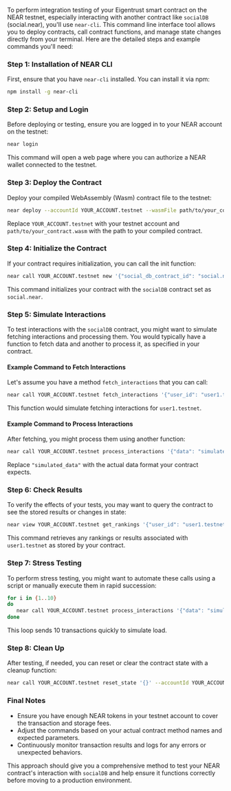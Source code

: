 To perform integration testing of your Eigentrust smart contract on the NEAR testnet, especially interacting with another contract like `socialDB` (social.near), you'll use `near-cli`. This command line interface tool allows you to deploy contracts, call contract functions, and manage state changes directly from your terminal. Here are the detailed steps and example commands you'll need:

### Step 1: Installation of NEAR CLI
First, ensure that you have `near-cli` installed. You can install it via npm:
```bash
npm install -g near-cli
```

### Step 2: Setup and Login
Before deploying or testing, ensure you are logged in to your NEAR account on the testnet:
```bash
near login
```
This command will open a web page where you can authorize a NEAR wallet connected to the testnet.

### Step 3: Deploy the Contract
Deploy your compiled WebAssembly (Wasm) contract file to the testnet:
```bash
near deploy --accountId YOUR_ACCOUNT.testnet --wasmFile path/to/your_contract.wasm
```
Replace `YOUR_ACCOUNT.testnet` with your testnet account and `path/to/your_contract.wasm` with the path to your compiled contract.

### Step 4: Initialize the Contract
If your contract requires initialization, you can call the init function:
```bash
near call YOUR_ACCOUNT.testnet new '{"social_db_contract_id": "social.near"}' --accountId YOUR_ACCOUNT.testnet
```
This command initializes your contract with the `socialDB` contract set as `social.near`.

### Step 5: Simulate Interactions
To test interactions with the `socialDB` contract, you might want to simulate fetching interactions and processing them. You would typically have a function to fetch data and another to process it, as specified in your contract.

#### Example Command to Fetch Interactions
Let's assume you have a method `fetch_interactions` that you can call:
```bash
near call YOUR_ACCOUNT.testnet fetch_interactions '{"user_id": "user1.testnet"}' --accountId YOUR_ACCOUNT.testnet
```
This function would simulate fetching interactions for `user1.testnet`.

#### Example Command to Process Interactions
After fetching, you might process them using another function:
```bash
near call YOUR_ACCOUNT.testnet process_interactions '{"data": "simulated_data"}' --accountId YOUR_ACCOUNT.testnet
```
Replace `"simulated_data"` with the actual data format your contract expects.

### Step 6: Check Results
To verify the effects of your tests, you may want to query the contract to see the stored results or changes in state:
```bash
near view YOUR_ACCOUNT.testnet get_rankings '{"user_id": "user1.testnet"}'
```
This command retrieves any rankings or results associated with `user1.testnet` as stored by your contract.

### Step 7: Stress Testing
To perform stress testing, you might want to automate these calls using a script or manually execute them in rapid succession:
```bash
for i in {1..10}
do
   near call YOUR_ACCOUNT.testnet process_interactions '{"data": "simulated_data_'$i'"}' --accountId YOUR_ACCOUNT.testnet
done
```
This loop sends 10 transactions quickly to simulate load.

### Step 8: Clean Up
After testing, if needed, you can reset or clear the contract state with a cleanup function:
```bash
near call YOUR_ACCOUNT.testnet reset_state '{}' --accountId YOUR_ACCOUNT.testnet
```

### Final Notes
- Ensure you have enough NEAR tokens in your testnet account to cover the transaction and storage fees.
- Adjust the commands based on your actual contract method names and expected parameters.
- Continuously monitor transaction results and logs for any errors or unexpected behaviors.

This approach should give you a comprehensive method to test your NEAR contract's interaction with `socialDB` and help ensure it functions correctly before moving to a production environment.